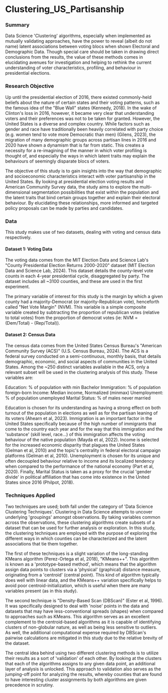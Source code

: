 # Clustering_US_Partisanship

### Summary
Data Science 'Clustering' algorithms, especially when implemented as mutually validating approaches, have the power to reveal (albeit do not name) latent associations between voting blocs when shown Electoral and Demographic Data. Though special care should be taken in drawing direct conclusions from the results, the value of these methods comes in elucidating avenues for investigation and helping to rethink the current understanding of voter characteristics, profiling, and behaviour in presidential elections.


### Research Objective
Up until the presidential election of 2016, there existed commonly-held beliefs about the nature of certain states and their voting patterns, such as the famous idea of the "Blue Wall" states (Kennedy, 2018). In the wake of Clinton's loss in 2016, however, it became very clear that understanding voters and their preferences was not to be taken for granted. 
However, the United States is a diverse and complex country. 
While factors such as gender and race have traditionally been heavily correlated with party choice (e.g. women tend to vote more Democratic than men) (Gilens, 2023), the migration of many demographic groups across partisan lines in 2016 and 2020 have shown a dynamism that is far from static. This creates a necessity for a re-imagining of the manner in which voter profiling is thought of, and especially the ways in which latent traits may explain the behaviours of seemingly disparate blocs of voters. 

The objective of this study is to gain insights into the way that demographic and socioeconomic characteristics interact with voter partisanship in the United States. By looking at presidential election voting results and American Community Survey data, the study aims to explore the multi-dimensional segmentation possibilities that exist within the population and the latent traits that bind certain groups together and explain their electoral behaviour. By elucidating these relationships, more informed and targeted policy proposals can be made by parties and candidates.

### Data
This study makes use of two datasets, dealing with voting and census data respectively.

#### Dataset 1: Voting Data
The voting data comes from the MIT Election Data and Science Lab's "County Presidential Election Returns 2000-2020" dataset (MIT Election Data and Science Lab, 2024). This dataset details the county-level vote counts in each 4-year presidential cycle, disaggregated by party. The dataset includes all ~3100 counties, and these are used in the first experiment.


The primary variable of interest for this study is the margin by which a given county had a majority-Democrat (or majority-Republican vote), henceforth called "Net Vote Margin" (NVM). This variable is a simple composite variable created by subtracting the proportion of republican votes (relative to total votes) from the proportion of democrat votes (ie: NVM = (Dem/Total) - (Rep/Total)). 


#### Dataset 2: Census Data
The census data comes from the United States Census Bureau's "American Community Survey (ACS)" (U.S. Census Bureau, 2024). The ACS is a federal survey conducted on a semi-continuous, monthly basis, that details demographic, economic, and social aspects of communities in the United States.
Among the ~250 distinct variables available in the ACS, only a relevant subset will be used in the clustering analysis of this study. These variables are:

Education: 		% of population with min Bachelor
Immigration:	 	% of population foreign-born
Income: 		Median income, Normalized (minmax)
Unemployment: 	% of population unemployed
Marital Status:	 	% of males never married

Education is chosen for its understanding as having a strong effect on both turnout of the population in elections as well as for the partisan leaning of its voters (Ahearn et al, 2023). Immigration is an important factor in the United States specifically because of the high number of immigrants that come to the country each year and for the way that this immigration and the 'substance' (skill level, race...) of this immigration affects the voting behaviour of the native population (Mayda et al, 2022). Income is selected for the increased economic disparity that plagues the United States (Gelman et al, 2010) and the topic's centrality in federal electoral campaign platforms (Gelman et al, 2010). Unemployment is chosen for its unique and often decoupled behaviour relative to income and its localized tendency when compared to the performance of the national economy (Part et al, 2020). Finally, Marital Status is taken as a proxy for the crucial 'gender divide' in political affiliation that has come into existence in the United States since 2016 (Philpot, 2018).



### Techniques Applied
Two techniques are used; both fall under the category of 'Data Science Clustering Techniques'. 
Clustering in Data Science attempts to uncover underlying 'groupings' amongst observations. By taking variables common across the observations, these clustering algorithms create subsets of a dataset that can be used for further analysis or exploration.
In this study, the clustering techniques are employed with the purpose of exploring the different ways in which counties can be characterized and the latent associations that tie them together.

The first of these techniques is a slight variation of the long-standing KMeans algorithm (Perez-Ortega et al, 2018), "KMeans++". This algorithm is known as a 'prototype-based method', which means that the algorithm assign data points to clusters via a 'physical' (graphical) distance measure, originating from a 'centroid' (central point). This kind of algorithm typically does well with linear data, and the KMeans++ variation specifically helps to avoid poor centroid-initialization, which is useful when there are many variables present (as in this study).

The second technique is "Density-Based Scan (DBScan)" (Ester et al, 1996). It was specifically designed to deal with 'noise' points in the data and datasets that may have less-conventional spreads (shapes) when compared to approaches such as KMeans. This algorithm serves as an excellent complement to the centroid-based algorithms as it is capable of identifying clusters of non-globular nature, as well as being less sensitive to outliers. As well, the additional computational expense required by DBScan's pairwise calculations are mitigated in this study due to the relative brevity of the dataset.

The central idea behind using two different clustering methods is to utilize their results as a sort of 'validation' of each other. By looking at the clusters that each of the algorithms assigns to any given data point, an additional layer of analysis is unlocked. This approach to validation also serves as the jumping-off point for analyzing the results, whereby counties that are found to have interesting cluster assignments by both algorithms are given precedence in scrutiny.


